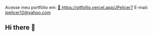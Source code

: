 
Acesse meu portfólio em: 
<a href="https://gitfollio.vercel.app/JPelicer7"> 🔗
  https://gitfollio.vercel.app/JPelicer7
</a>
E-mail: jpelicer12@yahoo.com

<!-- GitFolio:start
{
  "gitfolio": "on",
  "name": "João Pelicer",
  "email": "jpelicer12@yahoo.com",
  "tagline": "Back-End Developer",
  "avatar_url": "https://avatars.githubusercontent.com/u/179531459?v=4",
  "website": "",
  "githubUser": "JPelicer7",
  "linkedinUser": "https://www.linkedin.com/in/jo%C3%A3o-pelicer-1b839223a/",
  "about": "Formado em Ciência da Computação, atuo como desenvolvedor Back-end, focado em criar soluções eficientes e escaláveis. Tenho experiência com APIs, bancos de dados e desenvolvimento de sistemas, sempre buscando evoluir e aprender novas tecnologias na área.",
  "showStars": false,
  "showFollowers": false,
  "followers": 0,
  "following": 0,
  "themeId": "dark",
  "tech": [
  "Node.js",
  "JavaScript",
  "TypeScript",
  "Prisma",
  "Postgres"
],
  "projects": [
  {
    "id": 1058710350,
    "repoName": "LeadFlow",
    "url": "https://github.com/JPelicer7/LeadFlow",
    "stars": 0,
    "description": "API desenvolvida em Node.js e TypeScript, utilizando Prisma ORM para gerenciamento do banco de dados. O projeto segue uma arquitetura em camadas (Controllers, Services, Repositories e Middlewares).",
    "image": "",
    "techs": [
      "Node.js",
      "TypeScript",
      "Express",
      "Prisma ORM"
    ],
    "deploy": "",
    "highlighted": false
  },
  {
    "id": 1070812564,
    "repoName": "To-doList",
    "url": "https://github.com/JPelicer7/To-doList",
    "stars": 0,
    "description": "API de lista de tarefas desenvolvida em Node.js e TypeScript, com Prisma ORM para gerenciamento do banco de dados.",
    "image": "",
    "techs": [
      "Node.js",
      "TypeScript",
      "Express",
      "Prisma ORM"
    ],
    "deploy": "",
    "highlighted": false
  }
]
}
GitFolio:end -->
  ## Hi there 👋

<!--
**JPelicer7/Jpelicer7** is a ✨ _special_ ✨ repository because its `README.md` (this file) appears on your GitHub profile.

Here are some ideas to get you started:

- 🔭 I’m currently working on ...
- 🌱 I’m currently learning ...
- 👯 I’m looking to collaborate on ...
- 🤔 I’m looking for help with ...
- 💬 Ask me about ...
- 📫 How to reach me: ...
- 😄 Pronouns: ...
- ⚡ Fun fact: ...
-->
